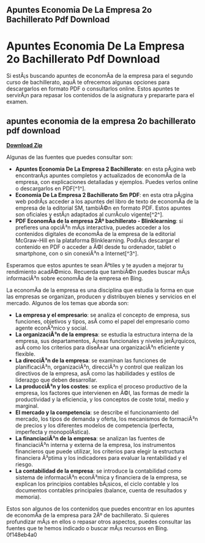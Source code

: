## Apuntes Economia De La Empresa 2o Bachillerato Pdf Download

  
# Apuntes Economia De La Empresa 2o Bachillerato Pdf Download
 
Si estÃ¡s buscando apuntes de economÃ­a de la empresa para el segundo curso de bachillerato, aquÃ­ te ofrecemos algunas opciones para descargarlos en formato PDF o consultarlos online. Estos apuntes te servirÃ¡n para repasar los contenidos de la asignatura y prepararte para el examen.
 
## apuntes economia de la empresa 2o bachillerato pdf download


[**Download Zip**](https://www.google.com/url?q=https%3A%2F%2Furluso.com%2F2tKgSJ&sa=D&sntz=1&usg=AOvVaw3j5xDXWDHQmqUapqyLsmBo)

 
Algunas de las fuentes que puedes consultar son:
 
- **Apuntes Economia De La Empresa 2 Bachillerato**: en esta pÃ¡gina web encontrarÃ¡s apuntes completos y actualizados de economÃ­a de la empresa, con explicaciones detalladas y ejemplos. Puedes verlos online o descargarlos en PDF[^1^].
- **Economia De La Empresa 2 Bachillerato Sm PDF**: en esta otra pÃ¡gina web podrÃ¡s acceder a los apuntes del libro de texto de economÃ­a de la empresa de la editorial SM, tambiÃ©n en formato PDF. Estos apuntes son oficiales y estÃ¡n adaptados al currÃ­culo vigente[^2^].
- **PDF EconomÃ­a de la empresa 2Âº bachillerato - Blinklearning**: si prefieres una opciÃ³n mÃ¡s interactiva, puedes acceder a los contenidos digitales de economÃ­a de la empresa de la editorial McGraw-Hill en la plataforma Blinklearning. PodrÃ¡s descargar el contenido en PDF o acceder a Ã©l desde tu ordenador, tablet o smartphone, con o sin conexiÃ³n a Internet[^3^].

Esperamos que estos apuntes te sean Ãºtiles y te ayuden a mejorar tu rendimiento acadÃ©mico. Recuerda que tambiÃ©n puedes buscar mÃ¡s informaciÃ³n sobre economÃ­a de la empresa en Bing.

La economÃ­a de la empresa es una disciplina que estudia la forma en que las empresas se organizan, producen y distribuyen bienes y servicios en el mercado. Algunos de los temas que aborda son:

- **La empresa y el empresario**: se analiza el concepto de empresa, sus funciones, objetivos y tipos, asÃ­ como el papel del empresario como agente econÃ³mico y social.
- **La organizaciÃ³n de la empresa**: se estudia la estructura interna de la empresa, sus departamentos, Ã¡reas funcionales y niveles jerÃ¡rquicos, asÃ­ como los criterios para diseÃ±ar una organizaciÃ³n eficiente y flexible.
- **La direcciÃ³n de la empresa**: se examinan las funciones de planificaciÃ³n, organizaciÃ³n, direcciÃ³n y control que realizan los directivos de la empresa, asÃ­ como las habilidades y estilos de liderazgo que deben desarrollar.
- **La producciÃ³n y los costes**: se explica el proceso productivo de la empresa, los factores que intervienen en Ã©l, las formas de medir la productividad y la eficiencia, y los conceptos de coste total, medio y marginal.
- **El mercado y la competencia**: se describe el funcionamiento del mercado, los tipos de demanda y oferta, los mecanismos de formaciÃ³n de precios y los diferentes modelos de competencia (perfecta, imperfecta y monopolÃ­stica).
- **La financiaciÃ³n de la empresa**: se analizan las fuentes de financiaciÃ³n interna y externa de la empresa, los instrumentos financieros que puede utilizar, los criterios para elegir la estructura financiera Ã³ptima y los indicadores para evaluar la rentabilidad y el riesgo.
- **La contabilidad de la empresa**: se introduce la contabilidad como sistema de informaciÃ³n econÃ³mica y financiera de la empresa, se explican los principios contables bÃ¡sicos, el ciclo contable y los documentos contables principales (balance, cuenta de resultados y memoria).

Estos son algunos de los contenidos que puedes encontrar en los apuntes de economÃ­a de la empresa para 2Âº de bachillerato. Si quieres profundizar mÃ¡s en ellos o repasar otros aspectos, puedes consultar las fuentes que te hemos indicado o buscar mÃ¡s recursos en Bing.
 0f148eb4a0
